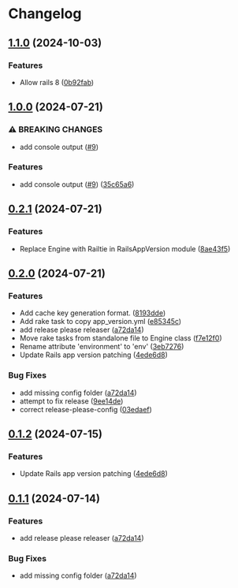 # Changelog

## [1.1.0](https://github.com/seuros/rails_app_version/compare/v1.0.0...v1.1.0) (2024-10-03)


### Features

* Allow rails 8 ([0b92fab](https://github.com/seuros/rails_app_version/commit/0b92fab2198405f454b5a9ea2e521aef7d609d92))

## [1.0.0](https://github.com/seuros/rails_app_version/compare/v0.2.1...v1.0.0) (2024-07-21)


### ⚠ BREAKING CHANGES

* add console output ([#9](https://github.com/seuros/rails_app_version/issues/9))

### Features

* add console output ([#9](https://github.com/seuros/rails_app_version/issues/9)) ([35c65a6](https://github.com/seuros/rails_app_version/commit/35c65a6fca1bec8469205cf37552046c47a19603))

## [0.2.1](https://github.com/seuros/rails_app_version/compare/v0.2.0...v0.2.1) (2024-07-21)


### Features

* Replace Engine with Railtie in RailsAppVersion module ([8ae43f5](https://github.com/seuros/rails_app_version/commit/8ae43f53817b22242bddc516dd3383a61aff7bb1))

## [0.2.0](https://github.com/seuros/rails_app_version/compare/rails_app_version-v0.1.2...rails_app_version/v0.2.0) (2024-07-21)


### Features

* Add cache key generation format. ([8193dde](https://github.com/seuros/rails_app_version/commit/8193dde525bc5ba5ada2c7f162ad535e71b331bf))
* Add rake task to copy app_version.yml ([e85345c](https://github.com/seuros/rails_app_version/commit/e85345ca50e5788de7ab90eaea0dfa549aa57f85))
* add release please releaser ([a72da14](https://github.com/seuros/rails_app_version/commit/a72da1464bcb77c03b1b8002240710aaa0e7ae92))
* Move rake tasks from standalone file to Engine class ([f7e12f0](https://github.com/seuros/rails_app_version/commit/f7e12f036febc8d7dbd4eaa4e8fd9a1f01651fac))
* Rename attribute 'environment' to 'env' ([3eb7276](https://github.com/seuros/rails_app_version/commit/3eb7276573526c1fc221b8cd3a9c2874a9bc77b3))
* Update Rails app version patching ([4ede6d8](https://github.com/seuros/rails_app_version/commit/4ede6d8bd62c2d613b6d8ba6574ac83e278f02c9))


### Bug Fixes

* add missing config folder ([a72da14](https://github.com/seuros/rails_app_version/commit/a72da1464bcb77c03b1b8002240710aaa0e7ae92))
* attempt to fix release ([9ee14de](https://github.com/seuros/rails_app_version/commit/9ee14de232984d5e0bee510940c81e474727dddb))
* correct release-please-config ([03edaef](https://github.com/seuros/rails_app_version/commit/03edaef17581671f6f24783b75a093eed4569e69))

## [0.1.2](https://github.com/seuros/rails_app_version/compare/rails_app_version/v0.1.1...rails_app_version/v0.1.2) (2024-07-15)


### Features

* Update Rails app version patching ([4ede6d8](https://github.com/seuros/rails_app_version/commit/4ede6d8bd62c2d613b6d8ba6574ac83e278f02c9))

## [0.1.1](https://github.com/seuros/rails_app_version/compare/rails_app_version-v0.1.0...rails_app_version/v0.1.1) (2024-07-14)


### Features

* add release please releaser ([a72da14](https://github.com/seuros/rails_app_version/commit/a72da1464bcb77c03b1b8002240710aaa0e7ae92))


### Bug Fixes

* add missing config folder ([a72da14](https://github.com/seuros/rails_app_version/commit/a72da1464bcb77c03b1b8002240710aaa0e7ae92))
